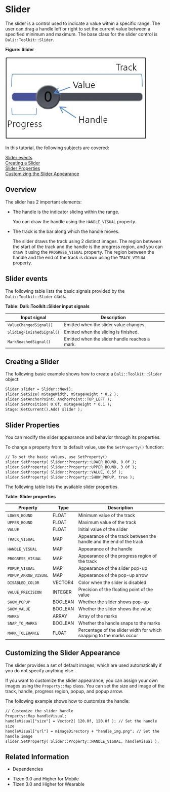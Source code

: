 # Slider


The slider is a control used to indicate a value within a specific range. The user can drag a handle left or right to set the current value between a specified minimum and maximum. The base class for the slider control is `Dali::Toolkit::Slider`.

**Figure: Slider**

![Slider](./media/dali_slider.png)

In this tutorial, the following subjects are covered:

[Slider events](#1)<br>
[Creating a Slider](#2)<br>
[Slider Properties](#3)<br>
[Customizing the Slider Appearance](#4)<br>

## Overview

The slider has 2 important elements:

- The handle is the indicator sliding within the range.

  You can draw the handle using the `HANDLE_VISUAL` property.

- The track is the bar along which the handle moves.

  The slider draws the track using 2 distinct images. The region between the start of the track and the handle is the progress region, and you can draw it using the `PROGRESS_VISUAL` property. The region between the handle and the end of the track is drawn using the `TRACK_VISUAL` property.

<a name="1"></a>
## Slider events

The following table lists the basic signals provided by the `Dali::Toolkit::Slider` class.

**Table: Dali::Toolkit::Slider input signals**

| Input signal              | Description                              |
|---------------------------|------------------------------------------|
| `ValueChangedSignal()`    | Emitted when the slider value changes.   |
| `SlidingFinishedSignal()` | Emitted when the sliding is finished.    |
| `MarkReachedSignal()`     | Emitted when the slider handle reaches a mark. |

<a name="2"></a>
## Creating a Slider

The following basic example shows how to create a `Dali::Toolkit::Slider` object:

```
Slider slider = Slider::New();
slider.SetSize( mStageWidth, mStageHeight * 0.2 );
slider.SetAnchorPoint( AnchorPoint::TOP_LEFT );
slider.SetPosition( 0.0f, mStageHeight * 0.1 );
Stage::GetCurrent().Add( slider );
```

<a name="3"></a>
## Slider Properties

You can modify the slider appearance and behavior through its properties.

To change a property from its default value, use the `SetProperty()` function:

```
// To set the basic values, use SetProperty()
slider.SetProperty( Slider::Property::LOWER_BOUND, 0.0f );
slider.SetProperty( Slider::Property::UPPER_BOUND, 3.0f );
slider.SetProperty( Slider::Property::VALUE, 0.5f );
slider.SetProperty( Slider::Property::SHOW_POPUP, true );
```

The following table lists the available slider properties.

**Table: Slider properties**

| Property             | Type    | Description                              |
| -------------------- | ------- | ---------------------------------------- |
| `LOWER_BOUND`        | FLOAT   | Minimum value of the track               |
| `UPPER_BOUND`        | FLOAT   | Maximum value of the track               |
| `VALUE`              | FLOAT   | Initial value of the slider              |
| `TRACK_VISUAL`       | MAP     | Appearance of the track between the handle and the end of the track |
| `HANDLE_VISUAL`      | MAP     | Appearance of the handle                 |
| `PROGRESS_VISUAL`    | MAP     | Appearance of the progress region of the track |
| `POPUP_VISUAL`       | MAP     | Appearance of the slider pop-up          |
| `POPUP_ARROW_VISUAL` | MAP     | Appearance of the pop-up arrow           |
| `DISABLED_COLOR`     | VECTOR4 | Color when the slider is disabled        |
| `VALUE_PRECISION`    | INTEGER | Precision of the floating point of the value |
| `SHOW_POPUP`         | BOOLEAN | Whether the slider shows pop-up          |
| `SHOW_VALUE`         | BOOLEAN | Whether the slider shows the value       |
| `MARKS`              | ARRAY   | Array of the marks                       |
| `SNAP_TO_MARKS`      | BOOLEAN | Whether the handle snaps to the marks    |
| `MARK_TOLERANCE`     | FLOAT   | Percentage of the slider width for which snapping to the marks occur |

<a name="4"></a>
## Customizing the Slider Appearance

The slider provides a set of default images, which are used automatically if you do not specify anything else.

If you want to customize the slider appearance, you can assign your own images using the `Property::Map` class. You can set the size and image of the track, handle, progress region, popup, and popup arrow.

The following example shows how to customize the handle:

```
// Customize the slider handle
Property::Map handleVisual;
handleVisual["size"] = Vector2( 120.0f, 120.0f ); // Set the handle size
handleVisual["url"] = mImageDirectory + "handle_img.png"; // Set the handle image
slider.SetProperty( Slider::Property::HANDLE_VISUAL, handleVisual );
```

## Related Information
* Dependencies
 - Tizen 3.0 and Higher for Mobile
 - Tizen 3.0 and Higher for Wearable

